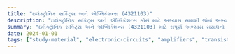 ```yaml
---
title: "ઇલેક્ટ્રોનિક સર્કિટ્સ અને એપ્લિકેશન્સ (4321103)"
description: "ઇલેક્ટ્રોનિક સર્કિટ્સ અને એપ્લિકેશન્સ કોર્સ માટે અભ્યાસ સામગ્રી જેમાં અભ્યાસક્રમ, પ્રશ્નપત્રો અને સોલ્યુશન્સ શામેલ છે"
summary: "ઇલેક્ટ્રોનિક સર્કિટ્સ અને એપ્લિકેશન્સ (4321103) માટે સંપૂર્ણ અભ્યાસ સંસાધનો - EC સેમેસ્ટર 2"
date: 2024-01-01
tags: ["study-material", "electronic-circuits", "amplifiers", "transistors", "semester-2", "ec", "4321103"]
---
```

